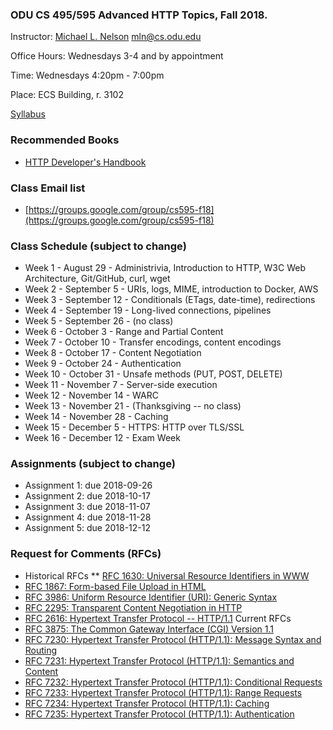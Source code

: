 ### ODU CS 495/595 Advanced HTTP Topics, Fall 2018.
Instructor: [Michael L. Nelson](http://www.cs.odu.edu/~mln/) <mln@cs.odu.edu> 

Office Hours: Wednesdays 3-4 and by appointment

Time: Wednesdays 4:20pm - 7:00pm

Place: ECS Building, r. 3102

[Syllabus](https://raw.githubusercontent.com/phonedude/cs595-f18/master/syllabus.txt)

### Recommended Books
* [HTTP Developer's Handbook](https://www.amazon.com/HTTP-Developers-Handbook-Chris-Shiflett/dp/0672324547) 

### Class Email list
* [https://groups.google.com/group/cs595-f18](https://groups.google.com/group/cs595-f18)

### Class Schedule (subject to change)
* Week 1 - August 29 - Administrivia, Introduction to HTTP, W3C Web Architecture, Git/GitHub, curl, wget
* Week 2 - September 5 - URIs, logs, MIME, introduction to Docker, AWS
* Week 3 - September 12 - Conditionals (ETags, date-time), redirections
* Week 4 - September 19 - Long-lived connections, pipelines
* Week 5 - September 26 - (no class)
* Week 6 - October 3 - Range and Partial Content
* Week 7 - October 10 - Transfer encodings, content encodings 
* Week 8 - October 17 - Content Negotiation
* Week 9 - October 24 - Authentication
* Week 10 - October 31 - Unsafe methods (PUT, POST, DELETE)
* Week 11 - November 7 - Server-side execution
* Week 12 - November 14 - WARC
* Week 13 - November 21 - (Thanksgiving -- no class)
* Week 14 - November 28 - Caching 
* Week 15 - December 5 - HTTPS: HTTP over TLS/SSL
* Week 16 - December 12 - Exam Week 


### Assignments (subject to change)
* Assignment 1: due 2018-09-26
* Assignment 2: due 2018-10-17
* Assignment 3: due 2018-11-07
* Assignment 4: due 2018-11-28
* Assignment 5: due 2018-12-12

### Request for Comments (RFCs)
* Historical RFCs
** [RFC 1630: Universal Resource Identifiers in WWW](https://tools.ietf.org/html/rfc1630)
 * [RFC 1867: Form-based File Upload in HTML](https://tools.ietf.org/html/rfc1867)
 * [RFC 3986: Uniform Resource Identifier (URI): Generic Syntax](https://tools.ietf.org/html/rfc3986)
 * [RFC 2295: Transparent Content Negotiation in HTTP](https://tools.ietf.org/html/rfc2295)
 * [RFC 2616: Hypertext Transfer Protocol -- HTTP/1.1](https://tools.ietf.org/html/rfc2616)
  Current RFCs
 * [RFC 3875: The Common Gateway Interface (CGI) Version 1.1](https://tools.ietf.org/html/rfc3875)
 * [RFC 7230: Hypertext Transfer Protocol (HTTP/1.1): Message Syntax and Routing](https://tools.ietf.org/html/rfc7230)
 * [RFC 7231: Hypertext Transfer Protocol (HTTP/1.1): Semantics and Content](https://tools.ietf.org/html/rfc7231)
 * [RFC 7232: Hypertext Transfer Protocol (HTTP/1.1): Conditional Requests](https://tools.ietf.org/html/rfc7232)
 * [RFC 7233: Hypertext Transfer Protocol (HTTP/1.1): Range Requests](https://tools.ietf.org/html/rfc7234)
 * [RFC 7234: Hypertext Transfer Protocol (HTTP/1.1): Caching](https://tools.ietf.org/html/rfc7234)
 * [RFC 7235: Hypertext Transfer Protocol (HTTP/1.1): Authentication](https://tools.ietf.org/html/rfc7235)
